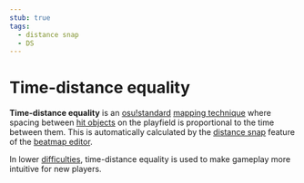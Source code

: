 ```yaml
---
stub: true
tags:
  - distance snap
  - DS
---
```


# Time-distance equality

**Time-distance equality** is an [osu!standard](/wiki/Game_mode/osu!) [mapping technique](/wiki/Mapping_Techniques) where spacing between [hit objects](/wiki/Hit_object) on the playfield is proportional to the time between them. This is automatically calculated by the [distance snap](/wiki/Beatmap_Editor/Distance_Snap) feature of the [beatmap editor](/wiki/Beatmap_Editor).

In lower [difficulties](/wiki/Difficulties), time-distance equality is used to make gameplay more intuitive for new players.
